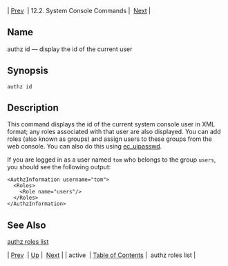| [Prev](console_commands.active)  | 12.2. System Console Commands |  [Next](console_commands.authz_roles_list.php) |

<a name="console_commands.authz_id"></a>
## Name

authz id — display the id of the current user

## Synopsis

`authz id`

<a name="idp15343088"></a>
## Description

This command displays the id of the current system console user in XML format; any roles associated with that user are also displayed. You can add roles (also known as groups) and assign users to these groups from the web console. You can also do this using [ec_uipasswd](executable.ec_uipasswd "ec_uipasswd").

If you are logged in as a user named `tom` who belongs to the group `users`, you should see the following output:

```
<AuthzInformation username="tom">
  <Roles>
    <Role name="users"/>
  </Roles>
</AuthzInformation>
```
<a name="idp15348144"></a>
## See Also

[authz roles list](console_commands.authz_roles_list "authz roles list")

| [Prev](console_commands.active)  | [Up](console.commands.non-module.php) |  [Next](console_commands.authz_roles_list.php) |
| active  | [Table of Contents](index) |  authz roles list |
